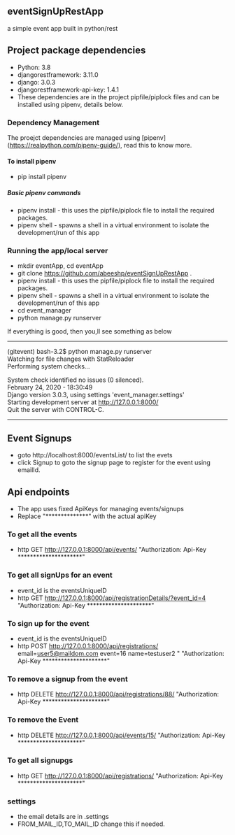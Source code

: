 ## eventSignUpRestApp
a simple event app built in python/rest

## Project package dependencies
- Python: 3.8
- djangorestframework: 3.11.0
- django: 3.0.3
- djangorestframework-api-key: 1.4.1
- These dependencies are in the project pipfile/piplock files and can be installed using pipenv, details below.

### Dependency Management
The proejct dependencies are managed using [pipenv] (https://realpython.com/pipenv-guide/), read this to know more.

#### To install pipenv
- pip install pipenv

##### Basic pipenv commands
- pipenv install - this uses the pipfile/piplock file to install the required packages.
- pipenv shell - spawns a shell in a virtual environment to isolate the development/run of this app

### Running the app/local server
- mkdir eventApp, cd eventApp
- git clone https://github.com/abeeshp/eventSignUpRestApp .
- pipenv install - this uses the pipfile/piplock file to install the required packages.
- pipenv shell - spawns a shell in a virtual environment to isolate the development/run of this app
- cd event_manager
- python manage.py runserver

If everything is good, then you,ll see something as below

------------------------------------------------------------  
(gitevent) bash-3.2$ python manage.py runserver  
Watching for file changes with StatReloader  
Performing system checks...  

System check identified no issues (0 silenced).  
February 24, 2020 - 18:30:49  
Django version 3.0.3, using settings 'event_manager.settings'  
Starting development server at http://127.0.0.1:8000/  
Quit the server with CONTROL-C.  

------------------------------------------------------------  

## Event Signups
- goto http://localhost:8000/eventsList/ to list the evets
- click Signup to goto the signup page to register for the event using emailId.


## Api endpoints
- The app uses fixed ApiKeys for managing events/signups
- Replace "**************" with the actual apiKey

### To get all the events
- http GET http://127.0.0.1:8000/api/events/  "Authorization: Api-Key *********************"

### To get all signUps for an event
- event_id is the eventsUniqueID
- http GET http://127.0.0.1:8000/api/registrationDetails/?event_id=4  "Authorization: Api-Key *********************"

### To sign up for the event
- event_id is the eventsUniqueID
- http POST http://127.0.0.1:8000/api/registrations/ email=user5@maildom.com event=16 name=testuser2 " "Authorization: Api-Key *********************"

### To remove a signup from the event
- http DELETE http://127.0.0.1:8000/api/registrations/88/  "Authorization: Api-Key *********************"

### To remove the Event
- http DELETE http://127.0.0.1:8000/api/events/15/  "Authorization: Api-Key *********************"

### To get all signupgs
- http GET http://127.0.0.1:8000/api/registrations/ "Authorization: Api-Key *********************"


### settings
- the email details are in .settings 
- FROM_MAIL_ID,TO_MAIL_ID change this if needed.


